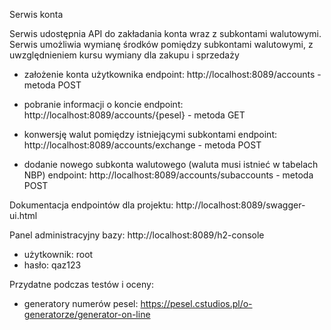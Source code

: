 Serwis konta

Serwis udostępnia API do zakładania konta wraz z subkontami walutowymi.
Serwis umożliwia wymianę środków pomiędzy subkontami walutowymi, z uwzględnieniem 
kursu wymiany dla zakupu i sprzedaży

 - założenie konta użytkownika
 endpoint: http://localhost:8089/accounts - metoda POST

 - pobranie informacji o koncie
 endpoint: http://localhost:8089/accounts/{pesel} - metoda GET

 - konwersję walut pomiędzy istniejącymi subkontami
 endpoint: http://localhost:8089/accounts/exchange - metoda POST

 - dodanie nowego subkonta walutowego (waluta musi istnieć w tabelach NBP)
 endpoint: http://localhost:8089/accounts/subaccounts - metoda POST

Dokumentacja endpointów dla projektu: http://localhost:8089/swagger-ui.html

Panel administracyjny bazy: http://localhost:8089/h2-console
 - użytkownik: root
 - hasło: qaz123

Przydatne podczas testów i oceny:
 - generatory numerów pesel: https://pesel.cstudios.pl/o-generatorze/generator-on-line


